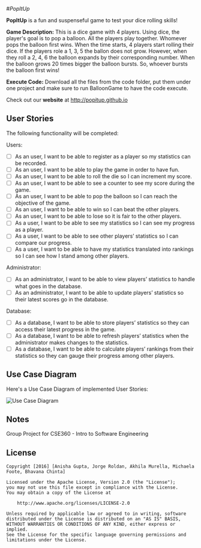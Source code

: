 #*PopItUp*

**PopItUp** is a fun and suspenseful game to test your dice rolling skills! 

**Game Description:** This is a dice game with 4 players. Using dice, the player's goal is to pop a balloon. All the players play together. Whomever pops the balloon first wins. When the time starts, 4 players start rolling their dice. If the players role a 1, 3, 5 the ballon does not grow. However, when they roll a 2, 4, 6 the balloon expands by their corresponding number. When the balloon grows 20 times bigger the balloon bursts. So, whoever bursts the balloon first wins!

**Execute Code:** Download all the files from the code folder, put them under one project and make sure to run BalloonGame to have the code execute.
 

Check out our **website** at http://popitup.github.io


## User Stories

The following functionality will be completed:

Users:
- [ ] As an user, I want to be able to register as a player so my statistics can be recorded.
- [ ] As an user, I want to be able to play the game in order to have fun.
- [ ] As an user, I want to be able to roll the die so I can increment my score.
- [ ] As an user, I want to be able to see a counter to see my score during the game.
- [ ] As an user, I want to be able to pop the balloon so I can reach the objective of the game.
- [ ] As an user, I want to be able to win so I can beat the other players.
- [ ] As an user, I want to be able to lose so it is fair to the other players.
- [ ] As a user, I want to be able to see my statistics so I can see my progress as a player.
- [ ] As a user, I want to be able to see other players’ statistics so I can compare our progress.
- [ ] As a user, I want to be able to have my statistics translated into rankings so I can see how I stand among other           players.

Administrator:
- [ ] As an administrator, I want to be able to view players’ statistics to handle what goes in the database.
- [ ] As an administrator, I want to be able to update players’ statistics so their latest scores go in the database.

Database:
- [ ] As a database, I want to be able to store players’ statistics so they can access their latest progress in the game.
- [ ] As a database, I want to be able to refresh players’ statistics when the administrator makes changes to the statistics. 
- [ ] As a database, I want to be able to calculate players’ rankings from their statistics so they can gauge their progress among other players.

## Use Case Diagram

Here's a Use Case Diagram of implemented User Stories:

<img src='http://i.imgur.com/bQSG6VB.png' title='Use Case Diagram' width='' alt='Use Case Diagram' />


## Notes

Group Project for CSE360 - Intro to Software Engineering

## License

    Copyright [2016] [Anisha Gupta, Jorge Roldan, Akhila Murella, Michaela Foote, Bhavana Chinta]

    Licensed under the Apache License, Version 2.0 (the "License");
    you may not use this file except in compliance with the License.
    You may obtain a copy of the License at

        http://www.apache.org/licenses/LICENSE-2.0

    Unless required by applicable law or agreed to in writing, software
    distributed under the License is distributed on an "AS IS" BASIS,
    WITHOUT WARRANTIES OR CONDITIONS OF ANY KIND, either express or implied.
    See the License for the specific language governing permissions and
    limitations under the License.
